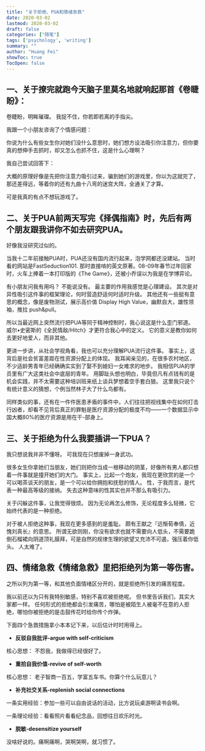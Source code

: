 ```yaml
---
title: "关于拒绝、PUA和情绪急救"
date: 2020-03-02
lastmod: 2020-03-02
draft: false
categories: ["随笔"]
tags: ['psychology', 'writing']
summary: ""
author: "Huang Fei"
showToc: true
TocOpen: false
---
```


## 一、关于撩完就跑今天脑子里莫名地就响起那首《卷睫盼》：

卷睫盼，明眸璀璨。
我捉不住，你若即若离的手指尖。

我跟一个小朋友咨询了个情感问题：

你说为什么有些女生你对她们没什么意思时，她们想方设法吸引你注意力，但你要真的想伸手去抓时，却又怎么也抓不住，这是什么心理啊？

我自己尝试回答下：

大概的原理好像是先把你注意力吸引过来，骗到她们的游戏里，你以为这就完了，那还差得远，等着你的还有九曲十八弯的迷宫大阵，全通关了才算。

可是我真的有点不想玩游戏了。

## 二、关于PUA前两天写完《择偶指南》时，先后有两个朋友跟我讲你不如去研究PUA。

好像我没研究过似的。

当我十二年前接触PUA时，PUA还没有国内流行起来，泡学网都还没建站。
当时看的网站是FastSeduction101.
那时直接啃的英文原著。08-09年春节过年回家时，火车上捧着一本打印版的《The Game》，还被小乔误以为我是在学博弈论。

有小朋友问我有用吗？
不能说没有。
最主要的作用我感觉是心理建设。
其次是对异性吸引这件事的框架理论，何时营造舒适何时适时升级。
其他还有一些挺有意思的概念，像是废物测试，展示高价值 Display High Value，幽默自大，雄性领袖，推拉 push&pull。

所以当最近网上突然流行把PUA等同于精神控制时，我心说这是什么歪门邪道。
威尔•史密斯的《全民情敌/Hitch》才更符合我心中的定义。
它的意义是教你如何去更好地爱人，而非其他。

更进一步讲，从社会学视角看，我也可以充分理解PUA流行这件事。
事实上，这背后是社会贫富差距在性资源分配上的体现。
我耳闻亲见的，在很多农村地区，不少适龄男青年已经确确实实到了娶不到媳妇一女难求的地步。
我相信PUA的学员里有广大这类社会中底层的青年。
用脚趾头想也明白，毕竟但凡有点钱有的是机会实践，并不太需要这种培训班来纸上谈兵梦想着空手套白狼。
这里我只说个有统计意义的猜想，个例当然林子大了什么鸟都有。

同样类似的事，还有在一件件医患矛盾的事件中，人们往往把视线集中在如何打击行凶者，却看不见背后真正的罪魁是医疗资源分配的极度不均——一个数据显示中国大概80%的医疗资源是用在干-部身上。

## 三、关于拒绝为什么我要插讲一下PUA？
我只想说我并非不懂呀。
可我现在只想废掉一身武功。

很多女生你拿她们当朋友，她们则把你当成一根移动的阴茎，好像所有男人都只想着一件事就是撞开她们的大门。
事实上，比起一个炮友，我现在更欣赏的是一个可以喝茶谈天的朋友，是一个可以给你拥抱和抚慰的情人。
性，于我而言，是代表一种最高等级的接纳。
失去这种意味的性其实也并不那么有吸引力。

关于闪躲这件事，让我觉得很烦。
因为无论再怎么修饰，无论程度多么轻微，它始终代表的是一种拒绝。

对于被人拒绝这种事，我现在更多感到的是羞耻。
颇有王献之『远惭荀奉倩，近愧刘真长』的意思。
所谓无欲则刚，你没有欲求也就不需要向人低头，不需要跪倒石榴裙向阴道顶礼膜拜，可是自然的规律生理的欲望又充沛不可遏，强压着你低头。
人太难了。

## 四、情绪急救《情绪急救》里把拒绝列为第一等伤害。
之所以列为第一等，和其他负面情绪区分开的，就是拒绝所引发的痛苦程度。

我以前还以为只有我特别敏感，特别不喜欢被拒绝呢。
但书里告诉我们，其实大家都一样。
任何形式的拒绝都会引发痛苦，哪怕是被陌生人被毫不在意的人拒绝，哪怕你被拒绝的是击鼓传花时给你传个炸弹。

下面四个急救措施拿小本本记下来，以后估计时时用得上。

- **反驳自我批评-argue with self-criticism**

核心思想：
不怨我，我做得已经很好了。

- **重拾自我价值-revive of self-worth**

核心思想：
老子智商一百五，学富五车书。你算个什么玩意儿？

- **补充社交关系-replenish social connections**

一条实用经验：参加一些可以自由说话的活动，比方说玩桌游啊读书会啊。

一条理论经验：看看照片看看纪念品，回想往日欢乐时光。

- **脱敏-desensitize yourself**

没啥好说的。痛啊痛啊，哭啊哭啊，就习惯了。